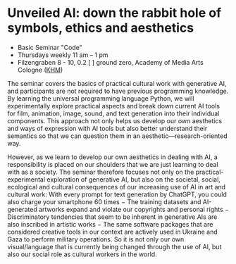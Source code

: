 # Unveiled AI: down the rabbit hole of symbols, ethics and aesthetics
- Basic Seminar "Code"
- Thursdays weekly 11 am – 1 pm
- Filzengraben 8 - 10, 0.2 [ ] ground zero, Academy of Media Arts Cologne ([KHM](https://www.khm.de/))

The seminar covers the basics of practical cultural work with generative AI, and participants are not required to have previous programming knowledge. By learning the universal programming language Python, we will experimentally explore practical aspects and break down current AI tools for film, animation, image, sound, and text generation into their individual components. This approach not only helps us develop our own aesthetics and ways of expression with AI tools but also better understand their semantics so that we can question them in an aesthetic—research-oriented way.

However, as we learn to develop our own aesthetics in dealing with AI, a responsibility is placed on our shoulders that we are just learning to deal with as a society. The seminar therefore focuses not only on the practical-experimental exploration of generative AI, but also on the societal, social, ecological and cultural consequences of our increasing use of AI in art and cultural work: With every prompt for text generation by ChatGPT, you could also charge your smartphone 60 times − The training datasets and AI-generated artworks expand and violate our copyrights and personal rights − Discriminatory tendencies that seem to be inherent in generative AIs are also inscribed in artistic works − The same software packages that are considered creative tools in our context are actively used in Ukraine and Gaza to perform military operations. So it is not only our own visual/language that is currently being changed through the use of AI, but also our social role as cultural workers in the world.
